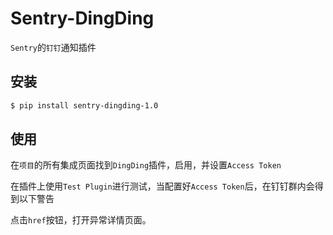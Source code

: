 # Sentry-DingDing

`Sentry`的`钉钉`通知插件

## 安装

```bash
$ pip install sentry-dingding-1.0
```

## 使用

在`项目`的所有集成页面找到`DingDing`插件，启用，并设置`Access Token`


在插件上使用`Test Plugin`进行测试，当配置好`Access Token`后，在钉钉群内会得到以下警告


点击`href`按钮，打开异常详情页面。
